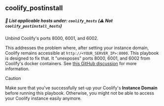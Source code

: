 ## coolify_postinstall

##### 📝 List applicable hosts under: `coolify_hosts` (⚠️ _Not `coolify_postinstall_hosts`_)

Unbind Coolify's ports 8000, 6001, and 6002.

This addresses the problem where, after setting your instance domain, Coolify remains accessible at `http://<YOUR_SERVER_IP>:8000`. This playbook is designed to fix that. It "unexposes" ports 8000, 6001, and 6002 from Coolify's docker containers. See [this GitHub discussion](https://github.com/coollabsio/coolify/discussions/4031) for more information.

> [!CAUTION]
> Make sure that you've successfully set-up your Coolify's **Instance Domain** before running this playbook. Otherwise, you might not be able to access your Coolify instance easily anymore.
